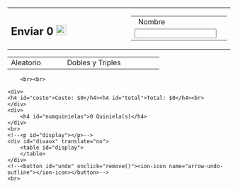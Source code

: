 
<html lang="en" translate="no">
<head>
    <meta charset="UTF-8">
    <meta name="google" content="notranslate">
    <meta name="viewport" content="width=device-width, initial-scale=1.0, user-scalable=no">
    <meta name="description" content="¡Registra aquí tus quinielas! - Quiniela Liga MX">
    <meta name="keywords" content="Quiniela, Liga MX, Apostar, Pronósticos, Eurocopa, Copa America">
    <title>Quiniela Jalisco</title>
    <link href="https://fonts.googleapis.com/css2?family=Roboto&display=swap" rel="stylesheet">
    <link rel="stylesheet" href="10/styles10.css">
    <link rel="icon" href="icon.jpg">
    <link rel="apple-touch-icon" href="icon.jpg">
    <link rel="shortcut icon" href="icon.jpg" type="image/x-icon">
    <script type="module" src="https://unpkg.com/ionicons@5.1.2/dist/ionicons/ionicons.esm.js"></script>
    <script nomodule="" src="https://unpkg.com/ionicons@5.1.2/dist/ionicons/ionicons.js"></script>
    <script src="10/main10.js"></script>
</head>

<body>
    <p id='bolsa'><br><span id='bolsatxt'></span><span id='cantidad' style="color:yellow"></span></p>
    <div class="quiniela" id="quiniela">
        <div class="aux"><h3 style="padding: 5px 7px" onclick="clean()"><ion-icon name="close-outline"></ion-icon></h3></div>
        <div class="partido">
            <span id="L1" onclick="selection(this)"></span>
            <div id="_"></div>
            <span id="E1" onclick="selection(this)"></span>
            <div id="_"></div>
            <span id="V1" onclick="selection(this)"></span>
        </div>
        <div class="partido">
            <span id="L2" onclick="selection(this)"></span>
            <div id="_"></div>
            <span id="E2" onclick="selection(this)"></span>
            <div id="_"></div>
            <span id="V2" onclick="selection(this)"></span>
        </div>
        <div class="partido">
            <span id="L3" onclick="selection(this)"></span>
            <div id="_"></div>
            <span id="E3" onclick="selection(this)"></span>
            <div id="_"></div>
            <span id="V3" onclick="selection(this)"></span>
        </div>
        <div class="partido">
            <span id="L4" onclick="selection(this)"></span>
            <div id="_"></div>
            <span id="E4" onclick="selection(this)"></span>
            <div id="_"></div>
            <span id="V4" onclick="selection(this)"></span>
        </div>
        <div class="partido">
            <span id="L5" onclick="selection(this)"></span>
            <div id="_"></div>
            <span id="E5" onclick="selection(this)"></span>
            <div id="_"></div>
            <span id="V5" onclick="selection(this)"></span>
        </div>
        <div class="partido">
            <span id="L6" onclick="selection(this)"></span>
            <div id="_"></div>
            <span id="E6" onclick="selection(this)"></span>
            <div id="_"></div>
            <span id="V6" onclick="selection(this)"></span>
        </div>
        <div class="partido">
            <span id="L7" onclick="selection(this)"></span>
            <div id="_"></div>
            <span id="E7" onclick="selection(this)"></span>
            <div id="_"></div>
            <span id="V7" onclick="selection(this)"></span>
        </div>
        <div class="partido">
            <span id="L8" onclick="selection(this)"></span>
            <div id="_"></div>
            <span id="E8" onclick="selection(this)"></span>
            <div id="_"></div>
            <span id="V8" onclick="selection(this)"></span>
        </div>
        <div class="partido">
            <span id="L9" onclick="selection(this)"></span>
            <div id="_"></div>
            <span id="E9" onclick="selection(this)"></span>
            <div id="_"></div>
            <span id="V9" onclick="selection(this)"></span>
        </div>
    <div class="partido">
            <span id="L10" onclick="selection(this)"></span>
            <div id="_"></div>
            <span id="E10" onclick="selection(this)"></span>
            <div id="_"></div>
            <span id="V10" onclick="selection(this)"></span>
        </div>
        <h1 id="text"></h1>
    </div>
    <table class="botonera">
    <tr>
        <td width="37%">
            <h2 class="botonenviar" onclick="send()"> Enviar <span>0</span>&nbsp <img src="https://logodownload.org/wp-content/uploads/2015/04/whatsapp-logo-5.png" height="23px" style="position: absolute;"></ion-icon></h2>
        </td>
        <td width="14%">
            <h2 id="botonlisto" onclick="save()"><ion-icon name="add-outline"></ion-icon></h2>
        </td>
        <td width="14%"> 
            <h2 id="botonborrar" onclick="deleteall()"><ion-icon name="trash-outline" id="trash"></ion-icon></h2>
        </td>
        <td width="35%">
            <table id="nombrebox">
                <tr style="height: 9px"><td id="nombretext"> &nbsp Nombre</td><td></td></tr>
                <tr style="height: 20px"><td><input id="nombre" type="text" placeholder="" maxlength="20" spellcheck="false"></td><td><label id="borrarnombre" onclick="clearname()"><ion-icon name="backspace"></ion-icon></label></td></tr>
            </table>
        </td>
    </tr>
    </table>
        <!--<input type="checkbox" id="checkcombinaciones" onclick="allowcombination()"><h6> <ion-icon name="apps"></ion-icon></h6>-->
        <table style="margin-top: 3px; width:100%">
            <tr>
                <td style="width: 37%">
                    <label id="random" onclick="random()">Aleatorio</ion-icon></label>
                </td>
                <td style="width: 40%">
                    <label id="checkcombinaciones" onclick="allowcombination()">
                        Dobles y Triples
                    </label>
                </td>
                <td style="width: 23%"></td>
            </tr>
        </table>
        <!--<script src="https://unpkg.com/ionicons@5.1.2/dist/ionicons.js"></script>-->

        <br><br>

    <div>
    <h4 id="costo">Costo: $0</h4><h4 id="total">Total: $0</h4><br>
    </div>
    <div>
        <h4 id="numquinielas">0 Quiniela(s)</h4>
    </div>
    <br>
    <!--<p id="display"></p>-->
    <div id="divaux" translate="no">
        <table id="display">
        </table>
    </div>
    <!--<button id="undo" onclick="remove()"><ion-icon name="arrow-undo-outline"></ion-icon></button>-->
    <br>
</body>
</html>
